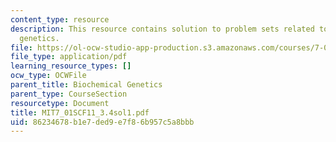 ```yaml
---
content_type: resource
description: This resource contains solution to problem sets related to biochemical
  genetics.
file: https://ol-ocw-studio-app-production.s3.amazonaws.com/courses/7-01sc-fundamentals-of-biology-fall-2011/86234678b1e7ded9e7f86b957c5a8bbb_MIT7_01SCF11_3.4sol1.pdf
file_type: application/pdf
learning_resource_types: []
ocw_type: OCWFile
parent_title: Biochemical Genetics
parent_type: CourseSection
resourcetype: Document
title: MIT7_01SCF11_3.4sol1.pdf
uid: 86234678-b1e7-ded9-e7f8-6b957c5a8bbb
---
```

